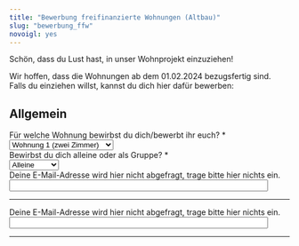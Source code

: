 ```yaml
---
title: "Bewerbung freifinanzierte Wohnungen (Altbau)"
slug: "bewerbung_ffw"
novoigl: yes
---
```

<style>
        .einzel {
            display: none;
        }

        .gruppe {
            display: none;
        }
    </style>
<script>
    document.addEventListener("DOMContentLoaded", function () {
        const groupSelect = document.getElementById("groupSelect");
        groupSelect.selectedIndex=-1;
        const alleinDiv = document.getElementsByClassName("einzel");
        const groupDiv = document.getElementsByClassName("gruppe");
        const groupReq = document.getElementsByClassName("groupreq");
        const alleinReq= document.getElementsByClassName("einzrequ");
        function turnControllOn(element){
            var controlDivs=element.getElementsByTagName("input");
            Array.from(controlDivs).forEach(function(controlDiv) {
                    // Remove the old class "control"
                controlDiv.disabled=false;
                });
        };
        function turnControllOff(element){
            var controlDivs=element.getElementsByTagName("input");
            Array.from(controlDivs).forEach(function(controlDiv) {
                    // Remove the old class "control"
                controlDiv.disabled=true;
                });
        };
        groupSelect.addEventListener("change", function () {
            if (groupSelect.value === "1") {
                Array.from(alleinDiv).forEach(function(element) {
                    element.style.display = "block";
                    turnControllOn(element);
                });
                Array.from(alleinReq).forEach(function(element){
                    element.required=true;
                });
                Array.from(groupDiv).forEach(function(element){
                    element.style.display = "none";
                    turnControllOff(element);
                });
                Array.from(groupReq).forEach(function(element){
                    element.required=false;
                })
            } else if (groupSelect.value === "2") {
                Array.from(alleinDiv).forEach(function(element) {
                    element.style.display = "none";
                    turnControllOff(element);
                });
                Array.from(alleinReq).forEach(function(element){
                    element.required=false;
                });
                Array.from(groupDiv).forEach(function(element){
                    element.style.display = "block";
                    turnControllOn(element);
                });
                Array.from(groupReq).forEach(function(element){
                    element.required=true;
                });
            } else {
                Array.from(alleinDiv).forEach(function(element) {
                    element.style.display = "none";
                    turnControllOff(element);
                });
                Array.from(groupDiv).forEach(function(element){
                    element.style.display = "none";
                    turnControllOff(element);
                });
                Array.from(alleinReq).forEach(function(element){
                    element.required=true;
                });
                Array.from(groupReq).forEach(function(element){
                    element.required=true;
                });
            }
        });
    });
</script>
<form action="/bewerbung_ffw/send.php" method="post" accept-charset="utf-8">
<p>Schön, dass du Lust hast, in unser Wohnprojekt einzuziehen!

Wir hoffen, dass die Wohnungen ab dem 01.02.2024 bezugsfertig sind.
Falls du einziehen willst, kannst du dich hier dafür bewerben:</p>

<h2>Allgemein</h2>
<div class="field">
    <label class="label" for="apartment">Für welche Wohnung bewirbst du dich/bewerbt ihr euch? *</label>
	<div class="control">
        <div class="select">
            <select name="apartment">
                <option>Wohnung 1 (zwei Zimmer)</option>
                <option>Wohnung 2 (sechs Zimmer)</option>
            </select>
        </div>    </div>
</div>
<div class="field">
    <label class="label" for="group">Bewirbst du dich alleine oder als Gruppe? *</label>
    <div class="control">
        <div class="select">
            <select name="group" id="groupSelect">
                <option value="1">Alleine</option>
                <option value="2">Als Gruppe</option>
            </select>
        </div>
    </div>
</div>

<h2 class="einzel">Einzelfragen</h2>

<h3 class="einzel">Wer bist du?</h3>
<div class="field einzel">
    <label class="label" for="full_name">Name *</label>
	<div class="control has-icons-left">
        <input type="text" name="full_name" value="" class="input required einzrequ" maxlength="100" required/>
        <span class="icon is-small is-left">
            <i class="icon-user"></i>
        </span>
    </div>
</div>
<div class="field einzel">
    <label class="label" for="pronouns">Pronomen</label>
    <div class="control">
        <input class="input" type="text" placeholder="" maxlength="60" name="pronouns">
    </div>
</div>
<div class="field einzel">
    <label class="label" for="email">E-Mail *</label>
    <div class="control has-icons-left">
        <input type="email" name="email" value="" class="input required einzrequ email"
            id="email" size="55" required/>
        <span class="icon is-small is-left">
            <i class="icon-mail-alt"></i>
        </span>
    </div>
</div>
<!-- Schutz vor der Benutzung des Formulars mit Computern. Es ist wird nicht angezeigt. -->
<div class="field extra-field">
    <label class="label" for="mail">Deine E-Mail-Adresse wird hier nicht
    abgefragt, trage bitte hier nichts ein.</label>
    <div class="control has-icons-left">
        <input type="email" name="mail" value="" class="input email"
            id="mail" size="55"/>
    </div>
</div>
<div class="field einzel">
    <label class="label" for="age">Geburtstag *</label>
    <div class="control">
        <input class="input required einzrequ" type="date" id="age" name="age" value="2001-01-01" min="1940-01-01" max="2010-12-31" required />
    </div>
</div>
<!--<div class="field">
    <label class="label" for="age">Alter *</label>
    <div class="control">
        <input class="input required" type="number" id="age" name="age" min="18" max="100" required />
    </div>
</div>-->
<div class="field einzel">
    <label class="label" for="occupation">Was ist deine hauptsächliche offizielle Tätigkeit? *</label>
    <div class="control">
        <input class="input required einzrequ" type="text" placeholder="" maxlength="200" name="occupation" required>
    </div>
    <p class="help">Bitte gib deine voraussichtliche Tätigkeit zum Zeitpunkt deines Einzugs an.</p>
</div>

<h3 class="einzel">Textfragen</h3>
<p class="einzel">Um dich und deine Einstellung zum CA kennenzulernen, haben wir hier
    vier ausführlichere Fragen. Bitte beantworte sie in je höchstens 1.000
    Zeichen.</p>
<div class="field einzel">
    <label class="label" for="leitbild">Welche Punkte an unserem Leitbild sind dir besonders
        wichtig, welchen Punkten stehst du kritisch gegenüber?</label>
    <div class="control">
        <textarea name="leitbild" class="textarea" placeholder="" minlength="200" maxlength="1000"></textarea>
    </div>
    <p class="help is-success">Schau dir <a href="/leitbild">Unser Leitbild</a> an.</p>
</div>
<div class="field einzel">
    <label class="label" for="selbstverwaltung_experience">Hast du bereits Vorerfahrung mit Selbstverwaltung? Wenn ja, welche?</label>
    <div class="control">
        <textarea name="selbstverwaltung_experience" class="textarea" placeholder="" maxlength="1000"></textarea>
    </div>
</div>
<div class="field einzel">
    <label class="label" for="selbstverwaltung_tasks">Welche Aufgaben kannst du dir in der Selbstverwaltung vorstellen?</label>
    <div class="control">
        <textarea name="selbstverwaltung_tasks" class="textarea" placeholder="" minlength="100" maxlength="1000"></textarea>
    </div>
</div>
<div class="field einzel">
    <label class="label" for="wohnvorstellung">Wie stellst du dir das Wohnen im CA vor? (Nimm dir gerne etwas Zeit für die Antwort)</label>
    <div class="control">
        <textarea name="wohnvorstellung" class="textarea" placeholder="" minlength="200"
            maxlength="1000"></textarea>
    </div>
</div>

<h3 class="einzel">Sonstiges</h3>
<div class="field einzel">
    <label class="label" for="barrier_free">Bist du auf eine barrierefreie Wohnung
        angewiesen?</label>
    <div class="control">
        <input class="input" type="text" placeholder="" maxlength="60" name="barrier_free">
    </div>
</div>
<div class="field einzel">
    <label class="label" for="contacts">Bist du schon in Kontakt mit möglichen Mitbewohner*innen?</label>
    <div class="control">
        <input class="input" type="text" placeholder="" maxlength="200" name="contacts" >
    </div>
    <p class="help">Die Person könnte bereits im Haus wohnen oder sich zur gleichen Zeit wie du bewerben.</p>
</div>
<div class="field einzel">
    <label class="label" for="sonstiges">Möchtest du sonst noch etwas (über dich) hinzufügen?</label>
    <div class="control">
        <textarea name="sonstiges" class="textarea" placeholder=""
            maxlength="1000"></textarea>
    </div>
</div>
<div class="field einzel">
    <label class="label" for="contact_options">Wir vermieten Wohnungen als gesamtes und nicht an Einzelpersonen. Um deine Mitbewohnis zu finden, vernetzen wir euch über die Weitergabe deiner Handynummer/Email-Adresse. Wie können deine eventuellen zukünftigen Mitbewohnis dich erreichen? Gib hier bitte eine Handynummer und/oder eine Mailadresse von dir an.</label>
    <div class="control">
        <input name="contact_options" class="input" type="text" placeholder="" maxlength="200">
    </div>
</div>
<div class="field einzel">
    <label class="label" for="spam_protection">Um sicherzustellen, dass du kein
    Computer bist, bitten wir dich folgende Frage zu beantworten: Wie viel ist
    5 + 3? </label>
    <div class="spam_protection">
        <input class="input" type="text" placeholder="" maxlength="10" name="spam_protection">
    </div>
</div>
<hr>
<p class="einzel">Nach dem Absenden bekommst du eine Bestätigungsmail an deine angegebene E-Mail-Adresse.</p>
<p class="einzel">Mit dem Abschicken der Bewerbung stimmst du der Weitergabe dieser Kontaktdaten an andere Bewerbende zu. Wir behalten diese Daten nur für die Dauer deiner Bewerbung. Danach werden sie gelöscht. In unserer <a href="https://collegiumacademicum.de/datenschutz/">Datenschutzerklärung</a> findest du weitere Informationen.</p>
<div class="field einzel">
    <div class="control">
        <label class="sr-only" for="submit"></label>
          <input type="hidden" name="language" value="de">
        <input type="submit" name="submit" value="Abschicken" class="button is-link" id="submit">
    </div>
</div>

<h2 class="gruppe">Gruppenfragen</h2>

<h3 class="gruppe">Wer seid ihr?</h3>
<div class="field gruppe">
    <label class="label" for="group_size">Wie viele seid ihr? *</label>
	<div class="control">
        <input type="number" name="group_size" value="" class="input required groupreq" required/>
    </div>
</div>
<!-- open as many name, pronoun, age and occupation fields as there are group members -->
<div class="field gruppe">
    <label class="label" for="full_name">Name *</label>
	<div class="control has-icons-left">
        <input type="text" name="full_name" value="" class="input required groupreq" maxlength="100" required/>
        <span class="icon is-small is-left">
            <i class="icon-user"></i>
        </span>
    </div>
</div>
<div class="field gruppe">
    <label class="label" for="pronouns">Pronomen</label>
    <div class="control">
        <input class="input" type="text" placeholder="" maxlength="60" name="pronouns">
    </div>
</div>
<div class="field gruppe">
    <label class="label" for="email">E-Mail (einer Person eurer Gruppe)*</label>
    <div class="control has-icons-left">
        <input type="email" name="email" value="" class="input required groupreq email"
            id="email" size="55" required/>
        <span class="icon is-small is-left">
            <i class="icon-mail-alt"></i>
        </span>
    </div>
</div>
<!-- Schutz vor der Benutzung des Formulars mit Computern. Es ist wird nicht angezeigt. -->
<div class="field extra-field">
    <label class="label" for="mail">Deine E-Mail-Adresse wird hier nicht
    abgefragt, trage bitte hier nichts ein.</label>
    <div class="control has-icons-left">
        <input type="email" name="mail" value="" class="input email"
            id="mail" size="55"/>
    </div>
</div>
<!--<div class="field">
    <label class="label" for="age">Alter *</label>
    <div class="control">
        <input class="input required" type="number" id="age" name="age" min="18" max="100" required />
    </div>
</div>-->
<div class="field gruppe">
    <label class="label" for="age">Alter *</label>
    <div class="control">
        <input class="input groupreq required" type="text" id="age" name="age" placeholder="" required maxlength="200" />
    </div>
</div>
<div class="field gruppe">
    <label class="label" for="occupation">Tätigkeiten? *</label>
    <div class="control">
        <input class="input groupreq" type="text" placeholder="" maxlength="800" name="occupation" required>
    </div>
</div>

<h3 class="gruppe">Textfragen</h3>
<p class="gruppe">Um euch und eure Einstellung zum CA kennenzulernen, haben wir hier
    fünf ausführlichere Fragen. Bitte beantwortet sie in je höchstens 1.000
    Zeichen.</p>
<div class="field gruppe">
    <label class="label" for="characterise">Was macht euch als Gruppe aus?</label>
    <div class="control">
        <textarea name="characterise" class="textarea" placeholder="" minlength="200" maxlength="1000"></textarea>
    </div>
</div>
<div class="field gruppe">
    <label class="label" for="leitbild">Welche Punkte an unserem Leitbild sind euch besonders
        wichtig, welchen Punkten steht ihr kritisch gegenüber?</label>
    <div class="control">
        <textarea name="leitbild" class="textarea" placeholder="" minlength="200" maxlength="1000"></textarea>
    </div>
    <p class="help is-success">Schau dir <a href="/leitbild">Unser Leitbild</a> an.</p>
</div>
<div class="field gruppe">
    <label class="label" for="selbstverwaltung_experience">Habt ihr bereits Vorerfahrung mit Selbstverwaltung? Wenn ja, welche?</label>
    <div class="control">
        <textarea name="selbstverwaltung_experience" class="textarea" placeholder="" maxlength="1000"></textarea>
    </div>
</div>
<div class="field gruppe">
    <label class="label" for="selbstverwaltung_tasks">Welche Aufgaben könnt ihr euch vorstellen, in der Selbstverwaltung des CA zu übernehmen?</label>
    <div class="control">
        <textarea name="selbstverwaltung_tasks" class="textarea" placeholder="" minlength="100" maxlength="1000"></textarea>
    </div>
</div>
<div class="field gruppe">
    <label class="label" for="wohnvorstellung">Wie stellt ihr euch das Wohnen im CA vor? (Nehmt euch gerne etwas Zeit für die Antwort)</label>
    <div class="control">
        <textarea name="wohnvorstellung" class="textarea" placeholder="" minlength="200" maxlength="1000"></textarea>
    </div>
</div>

<h3 class="gruppe">Sonstiges</h3>
<div class="field gruppe">
    <label class="label" for="barrier_free">Ist eine*r von euch auf eine barrierefreie Wohnung angewiesen?</label>
    <div class="control">
        <input class="input" type="text" placeholder="" maxlength="60" name="barrier_free">
    </div>
</div>
<div class="field gruppe">
    <label class="label" for="long-term">Habt ihr vor längerfristig hier zu wohnen?</label>
    <div class="control">
        <input class="input" type="text" placeholder="" maxlength="200" name="long-term">
    </div>
</div>
<div class="field gruppe">
    <label class="label" for="sonstiges">Möchtet ihr sonst noch etwas (über euch) hinzufügen?</label>
    <div class="control">
        <textarea name="sonstiges" class="textarea" placeholder=""
            maxlength="1000"></textarea>
    </div>
</div>
<div class="field gruppe">
    <label class="label" for="contact_options">Wir vermieten Wohnungen als gesamtes und nicht an Einzelpersonen.
    Falls ihr noch keine vollständige Gruppe seid und noch Mibewohnis sucht:
    Wie können euch andere Bewerber*innen erreichen? Gebt hier bitte von euch mindestens eine Handynummer und/oder eine Mailadresse an.</label>
    <div class="control">
        <input name="contact_options" class="input" type="text" placeholder="" maxlength="200">
    </div>
</div>
<div class="field gruppe">
    <label class="label" for="spam_protection">Um sicherzustellen, dass ihr kein
    Computer seid, bitten wir dich folgende Frage zu beantworten: Wie viel ist
    5 + 3? </label>
    <div class="spam_protection">
        <input class="input" type="text" placeholder="" maxlength="10" name="spam_protection">
    </div>
</div>
<hr>
<p class="gruppe">Nach dem Absenden bekommt ihr eine Bestätigungsmail an die angegebene E-Mail-Adresse.</p>
<p class="gruppe">Mit dem Abschicken der Bewerbung stimmt ihr der Weitergabe dieser Kontaktdaten an andere Bewerbende zu.
Wir behalten diese Daten nur für die Dauer eurer Bewerbung. Danach werden sie gelöscht. In unserer <a href="https://collegiumacademicum.de/datenschutz/">Datenschutzerklärung</a> findet ihr weitere Informationen.</p>
<div class="field">
    <div class="control gruppe">
        <label class="sr-only" for="submit"></label>
          <input type="hidden" name="language" value="de">
        <input type="submit" name="submit" value="Abschicken" class="button is-link" id="submit">
    </div>
</div>


</form>
